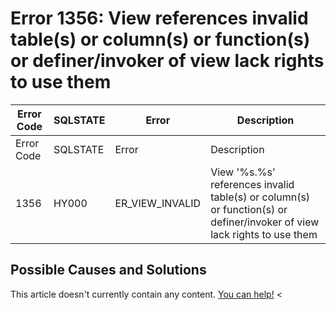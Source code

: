 
# Error 1356: View references invalid table(s) or column(s) or function(s) or definer/invoker of view lack rights to use them


| Error Code | SQLSTATE | Error | Description |
| --- | --- | --- | --- |
| Error Code | SQLSTATE | Error | Description |
| 1356 | HY000 | ER_VIEW_INVALID | View '%s.%s' references invalid table(s) or column(s) or function(s) or definer/invoker of view lack rights to use them |




## Possible Causes and Solutions


This article doesn't currently contain any content. [You can help!](/kb/en/writing-and-editing-knowledge-base-articles/)
<</style>

